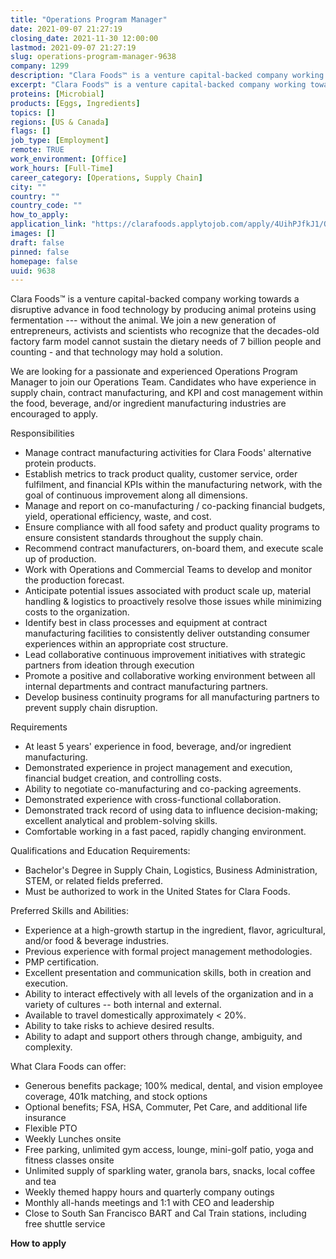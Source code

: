 ```yaml
---
title: "Operations Program Manager"
date: 2021-09-07 21:27:19
closing_date: 2021-11-30 12:00:00
lastmod: 2021-09-07 21:27:19
slug: operations-program-manager-9638
company: 1299
description: "Clara Foods™ is a venture capital-backed company working towards a disruptive advance in food technology by producing animal proteins using fermentation --- without the animal. We join a new generation of entrepreneurs, activists and scientists who recognize that the decades-old factory farm model cannot sustain the dietary needs of 7 billion people and counting - and that technology may hold a solution. "
excerpt: "Clara Foods™ is a venture capital-backed company working towards a disruptive advance in food technology by producing animal proteins using fermentation --- without the animal. We join a new generation of entrepreneurs, activists and scientists who recognize that the decades-old factory farm model cannot sustain the dietary needs of 7 billion people and counting - and that technology may hold a solution. "
proteins: [Microbial]
products: [Eggs, Ingredients]
topics: []
regions: [US & Canada]
flags: []
job_type: [Employment]
remote: TRUE
work_environment: [Office]
work_hours: [Full-Time]
career_category: [Operations, Supply Chain]
city: ""
country: ""
country_code: ""
how_to_apply: 
application_link: "https://clarafoods.applytojob.com/apply/4UihPJfkJ1/Operations-Program-Manager"
images: []
draft: false
pinned: false
homepage: false
uuid: 9638
---
```

Clara Foods™ is a venture capital-backed company working towards a
disruptive advance in food technology by producing animal proteins using
fermentation \-\-- without the animal. We join a new generation of
entrepreneurs, activists and scientists who recognize that the
decades-old factory farm model cannot sustain the dietary needs of 7
billion people and counting - and that technology may hold a solution. 

We are looking for a passionate and experienced Operations Program
Manager to join our Operations Team. Candidates who have experience in
supply chain, contract manufacturing, and KPI and cost management within
the food, beverage, and/or ingredient manufacturing industries are
encouraged to apply.

Responsibilities

-   Manage contract manufacturing activities for Clara Foods'
    alternative protein products.
-   Establish metrics to track product quality, customer service, order
    fulfilment, and financial KPIs within the manufacturing network,
    with the goal of continuous improvement along all dimensions.
-   Manage and report on co-manufacturing / co-packing financial
    budgets, yield, operational efficiency, waste, and cost.
-   Ensure compliance with all food safety and product quality programs
    to ensure consistent standards throughout the supply chain.
-   Recommend contract manufacturers, on-board them, and execute scale
    up of production.
-   Work with Operations and Commercial Teams to develop and monitor the
    production forecast.
-   Anticipate potential issues associated with product scale up,
    material handling & logistics to proactively resolve those issues
    while minimizing costs to the organization.
-   Identify best in class processes and equipment at contract
    manufacturing facilities to consistently deliver outstanding
    consumer experiences within an appropriate cost structure.
-   Lead collaborative continuous improvement initiatives with strategic
    partners from ideation through execution
-   Promote a positive and collaborative working environment between all
    internal departments and contract manufacturing partners.
-   Develop business continuity programs for all manufacturing partners
    to prevent supply chain disruption.

Requirements

-   At least 5 years' experience in food, beverage, and/or ingredient
    manufacturing.
-   Demonstrated experience in project management and execution,
    financial budget creation, and controlling costs.
-   Ability to negotiate co-manufacturing and co-packing agreements.
-   Demonstrated experience with cross-functional collaboration.
-   Demonstrated track record of using data to influence
    decision-making; excellent analytical and problem-solving skills.
-   Comfortable working in a fast paced, rapidly changing environment.

Qualifications and Education Requirements:

-   Bachelor's Degree in Supply Chain, Logistics, Business
    Administration, STEM, or related fields preferred.
-   Must be authorized to work in the United States for Clara Foods.

Preferred Skills and Abilities:

-   Experience at a high-growth startup in the ingredient, flavor,
    agricultural, and/or food & beverage industries.
-   Previous experience with formal project management methodologies.
-   PMP certification.
-   Excellent presentation and communication skills, both in creation
    and execution.
-   Ability to interact effectively with all levels of the organization
    and in a variety of cultures -- both internal and external.
-   Available to travel domestically approximately \< 20%.
-   Ability to take risks to achieve desired results.
-   Ability to adapt and support others through change, ambiguity, and
    complexity.

What Clara Foods can offer:

-   Generous benefits package; 100% medical, dental, and vision employee
    coverage, 401k matching, and stock options
-   Optional benefits; FSA, HSA, Commuter, Pet Care, and additional life
    insurance
-   Flexible PTO
-   Weekly Lunches onsite 
-   Free parking, unlimited gym access, lounge, mini-golf patio, yoga
    and fitness classes onsite
-   Unlimited supply of sparkling water, granola bars, snacks, local
    coffee and tea
-   Weekly themed happy hours and quarterly company outings
-   Monthly all-hands meetings and 1:1 with CEO and leadership
-   Close to South San Francisco BART and Cal Train stations, including
    free shuttle service


**How to apply**



